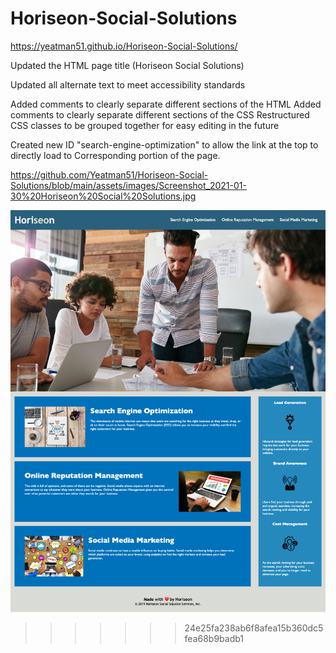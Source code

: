 # Horiseon-Social-Solutions

https://yeatman51.github.io/Horiseon-Social-Solutions/

Updated the HTML page title (Horiseon Social Solutions)

Updated all alternate text to meet accessibility standards

Added comments to clearly separate different sections of the HTML
Added comments to clearly separate different sections of the CSS
Restructured CSS  classes to be grouped together for easy editing in the future

Created new ID "search-engine-optimization" to allow the link at the top to directly load to Corresponding portion of the page.


https://github.com/Yeatman51/Horiseon-Social-Solutions/blob/main/assets/images/Screenshot_2021-01-30%20Horiseon%20Social%20Solutions.jpg

![Final layout design](https://github.com/Yeatman51/Horiseon-Social-Solutions/blob/main/assets/images/Screenshot_2021-01-30%20Horiseon%20Social%20Solutions.jpg)
>>>>>>> 24e25fa238ab6f8afea15b360dc5fea68b9badb1
